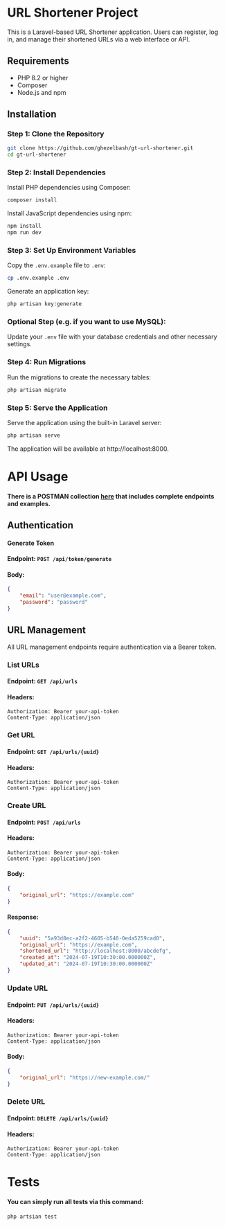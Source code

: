 # URL Shortener Project

This is a Laravel-based URL Shortener application. Users can register, log in, and manage their shortened URLs via a web interface or API.

## Requirements

- PHP 8.2 or higher
- Composer
- Node.js and npm

## Installation

### Step 1: Clone the Repository

```bash
git clone https://github.com/ghezelbash/gt-url-shortener.git
cd gt-url-shortener
```
### Step 2: Install Dependencies
Install PHP dependencies using Composer:

```bash
composer install
```
Install JavaScript dependencies using npm:

```bash
npm install
npm run dev
```
### Step 3: Set Up Environment Variables
Copy the `.env.example` file to `.env`:

```bash
cp .env.example .env
```
Generate an application key:

```bash
php artisan key:generate
```

### Optional Step (e.g. if you want to use MySQL):

Update your `.env` file with your database credentials and other necessary settings.

### Step 4: Run Migrations
Run the migrations to create the necessary tables:

```bash
php artisan migrate
```

### Step 5: Serve the Application
Serve the application using the built-in Laravel server:

```bash
php artisan serve
```
The application will be available at http://localhost:8000.

# API Usage

#### There is a POSTMAN collection [here](/docs/URLShortener.postman_collection.json) that includes complete endpoints and examples.


## Authentication
#### Generate Token
#### Endpoint: `POST /api/token/generate`

#### Body:

```json
{
    "email": "user@example.com",
    "password": "password"
}
```

## URL Management
All URL management endpoints require authentication via a Bearer token.

### List URLs
#### Endpoint: `GET /api/urls`

#### Headers:

```plaintext
Authorization: Bearer your-api-token
Content-Type: application/json
```

### Get URL
#### Endpoint: `GET /api/urls/{uuid}`

#### Headers:

```plaintext
Authorization: Bearer your-api-token
Content-Type: application/json
```

### Create URL
#### Endpoint: `POST /api/urls`

#### Headers:

```plaintext
Authorization: Bearer your-api-token
Content-Type: application/json
```
#### Body:

```json
{
    "original_url": "https://example.com"
}
```
#### Response:

```json
{
    "uuid": "5a93d8ec-a2f2-4605-b540-0eda5259cad0",
    "original_url": "https://example.com",
    "shortened_url": "http://localhost:8000/abcdefg",
    "created_at": "2024-07-19T10:30:00.000000Z",
    "updated_at": "2024-07-19T10:30:00.000000Z"
}
```

### Update URL
#### Endpoint: `PUT /api/urls/{uuid}`


#### Headers:

```plaintext
Authorization: Bearer your-api-token
Content-Type: application/json
```
#### Body:

```json
{
    "original_url": "https://new-example.com/"
}
```

### Delete URL
#### Endpoint: `DELETE /api/urls/{uuid}`

#### Headers:

```plaintext
Authorization: Bearer your-api-token
Content-Type: application/json
```

# Tests
#### You can simply run all tests via this command:

```bash
php artsian test
```
